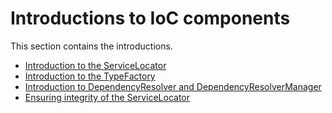 # Introductions to IoC components

This section contains the introductions.

-   [Introduction to the ServiceLocator](/wiki/display/CTL/Introduction+to+the+ServiceLocator)
-   [Introduction to the TypeFactory](/wiki/display/CTL/Introduction+to+the+TypeFactory)
-   [Introduction to DependencyResolver and DependencyResolverManager](/wiki/display/CTL/Introduction+to+DependencyResolver+and+DependencyResolverManager)
-   [Ensuring integrity of the ServiceLocator](/wiki/display/CTL/Ensuring+integrity+of+the+ServiceLocator)

